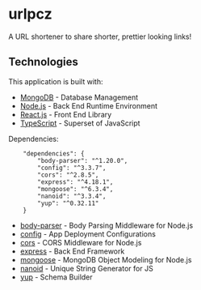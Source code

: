 # urlpcz
A URL shortener to share shorter, prettier looking links!

## Technologies

This application is built with:

-   [MongoDB](https://www.mongodb.com/docs/) - Database Management
-   [Node.js](https://nodejs.org/en/docs/) - Back End Runtime Environment
-   [React.js](https://reactjs.org/docs/getting-started.html) - Front End Library
-   [TypeScript](https://www.typescriptlang.org/docs/) - Superset of JavaScript

Dependencies:
```
    "dependencies": {
        "body-parser": "^1.20.0",
        "config": "^3.3.7",
        "cors": "^2.8.5",
        "express": "^4.18.1",
        "mongoose": "^6.3.4",
        "nanoid": "^3.3.4",
        "yup": "^0.32.11"
    }
 ```
 -   [body-parser](https://github.com/expressjs/body-parser#readme) - Body Parsing Middleware for Node.js
 -   [config](https://github.com/node-config/node-config#readme) - App Deployment Configurations
 -   [cors](https://github.com/expressjs/cors#readme) - CORS Middleware for Node.js
 -   [express](https://expressjs.com/) - Back End Framework
 -   [mongoose](https://mongoosejs.com/docs/) - MongoDB Object Modeling for Node.js
 -   [nanoid](https://github.com/ai/nanoid#readme) - Unique String Generator for JS
 -   [yup](https://github.com/jquense/yup#readme) - Schema Builder
